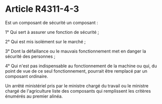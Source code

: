 # Article R4311-4-3

Est un composant de sécurité un composant : 
  
   
1° Qui sert à assurer une fonction de sécurité ; 
  
   
2° Qui est mis isolément sur le marché ; 
  
   
3° Dont la défaillance ou le mauvais fonctionnement met en danger la sécurité des personnes ; 
  
   
4° Qui n'est pas indispensable au fonctionnement de la machine ou qui, du point de vue de ce seul fonctionnement, pourrait être remplacé par un composant ordinaire. 
  
   
Un arrêté ministériel pris par le ministre chargé du travail ou le ministre chargé de l'agriculture liste des composants qui remplissent les critères énumérés au premier alinéa.